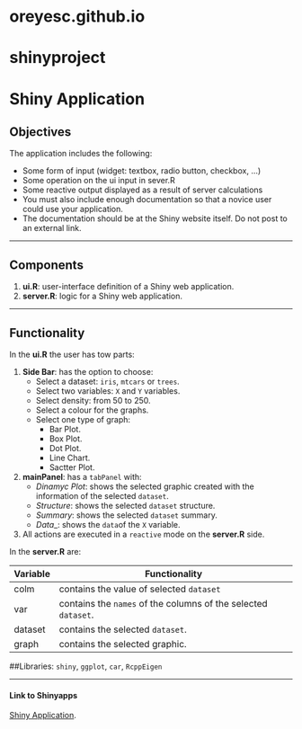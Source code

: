 # oreyesc.github.io
# shinyproject

# Shiny Application

## Objectives 
The application includes the following:

- Some form of input (widget: textbox, radio button, checkbox, ...)
- Some operation on the ui input in sever.R
- Some reactive output displayed as a result of server calculations
- You must also include enough documentation so that a novice user could use your application.
- The documentation should be at the Shiny website itself. Do not post to an external link.

*****

## Components
1. **ui.R**: user-interface definition of a Shiny web application.
2. **server.R**: logic for a Shiny web application.

*****

## Functionality
In the **ui.R** the user has tow parts:

1. **Side Bar**: has the option to choose:
    - Select a dataset: `iris`, `mtcars` or `trees`.
    - Select two variables: `X` and `Y` variables.
    - Select density:  from 50 to 250.
    - Select a colour for the graphs.
    - Select one type of graph:
      * Bar Plot.
      * Box Plot.
      * Dot Plot.
      * Line Chart.
      * Sactter Plot.
2. **mainPanel**: has a `tabPanel` with:
   - _Dinamyc Plot_: shows the selected graphic created with the information of the selected `dataset`.
   - _Structure_: shows the selected `dataset` structure.
   - _Summary_: shows the selected `dataset` summary.
   - _Data__: shows the `data`of the `X` variable.
3. All actions are executed in a `reactive` mode on the **server.R** side.

In the **server.R** are:

|   Variable   | Functionality | 
| ------------ | ------------- | 
| colm         | contains the value of selected `dataset`  
| var          | contains the `names` of the columns of the selected `dataset`.  | 
| dataset      | contains the selected `dataset`.|
| graph        | contains the selected graphic.|

##Libraries:
`shiny`, `ggplot`, `car`, `RcppEigen`

*******

#### Link to Shinyapps

[Shiny Application](https://sigma360.shinyapps.io/shinyproject_coursera/).

